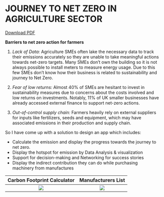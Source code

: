 # JOURNEY TO NET ZERO IN AGRICULTURE SECTOR 

[Download PDF](https://github.com/11Shraddha/LLyods_Bank_Journey_to_NetZero/blob/main/SS-Journey%20to%20Net%20Zero.pdf)

**Barriers to net zero action for farmers**

1. *Lack of Data:* Agriculture SMEs often lake the necessary data to track their emissions accurately so they are unable to take meaningful actions towards net-zero targets. Many SMEs don’t own the building so it is not always possible to install meters to measure energy usage. Due to this few SMEs don’t know how their business is related to sustainability and journey to Net Zero.
   
2. *Fear of low returns:* Almost 40% of SMEs are hesitant to invest in sustainability measures due to concerns about the costs involved and low returns on investments. Notably, 11% of UK smaller businesses have already accessed external finance to support net-zero actions.

3. *Out-of-control supply chain:* Farmers heavily rely on external suppliers for inputs like fertilizers, seeds and equipment, which may have associated emissions in their production and supply chain.

So I have come up with a solution to design an app which includes:
- Calculate the emission and display the progress towards the journey to net zero. 
- Display the hotspot for emission by Data Analysis & visualization 
- Support for decision-making and Networking for success stories
- Display the indirect contribution they can do while purchasing machinery from manufactures

Carbon Footprint Calculator             |  Manufacturers List
:-------------------------:|:-------------------------:
![](https://github.com/11Shraddha/IEUK-Task/assets/59359564/66c2af7f-1226-4437-a099-7486047cdaef)  |  ![](https://github.com/11Shraddha/IEUK-Task/assets/59359564/36aaa85b-f1bc-409d-952a-15e2e27099c2)


